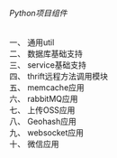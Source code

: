 ###### Python项目组件
一、 通用util  
二、 数据库基础支持  
三、 service基础支持  
四、 thrift远程方法调用模块  
五、 memcache应用  
六、 rabbitMQ应用  
七、 上传OSS应用  
八、 Geohash应用  
九、 websocket应用  
十、 微信应用  
